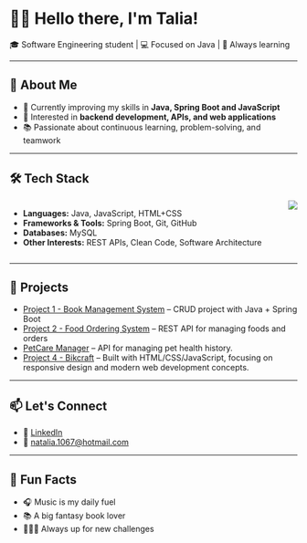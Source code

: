 # 👋🏼 Hello there, I'm Talia!  

🎓 Software Engineering student | 💻 Focused on Java | 🌱 Always learning  

---

## 🚀 About Me  
- 🔭 Currently improving my skills in **Java, Spring Boot and JavaScript**  
- 🌱 Interested in **backend development, APIs, and web applications**  
- 📚 Passionate about continuous learning, problem-solving, and teamwork  

---

## 🛠️ Tech Stack  

<div style="display: flex; justify-content: space-between;">

  <div>
    
  - **Languages:** Java, JavaScript, HTML+CSS  
  - **Frameworks & Tools:** Spring Boot, Git, GitHub  
  - **Databases:** MySQL  
  - **Other Interests:** REST APIs, Clean Code, Software Architecture  

  </div>

  <div align="center">
    <img src="https://github-readme-stats.vercel.app/api/top-langs/?username=Talia-R&layout=compact&theme=radical" />
  </div>

</div>

---

## 📌 Projects

- [Project 1 - Book Management System](https://github.com/Talia-R/BookManagement) – CRUD project with Java + Spring Boot
- [Project 2 - Food Ordering System](https://github.com/Talia-R/FoodOrderingSystem) – REST API for managing foods and orders
- [PetCare Manager](https://github.com/Talia-R/PetCareManager) – API for managing pet health history.
- [Project 4 - Bikcraft](https://github.com/Talia-R/Bikcraft) – Built with HTML/CSS/JavaScript, focusing on responsive design and modern web development concepts.

---

## 📫 Let's Connect  
- 💼 [LinkedIn](https://www.linkedin.com/in/taliareis/)  
- 📧 natalia.1067@hotmail.com 

---

## 💜 Fun Facts  
- 🎧 Music is my daily fuel  
- 📚 A big fantasy book lover  
- 🚴🏽‍♀️ Always up for new challenges
